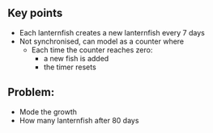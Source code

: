 ## Key points
- Each lanternfish creates a new lanternfish every 7 days
- Not synchronised, can model as a counter where
  - Each time the counter reaches zero:
      - a new fish is added
      - the timer resets

## Problem:
- Mode the growth
- How many lanternfish after 80 days